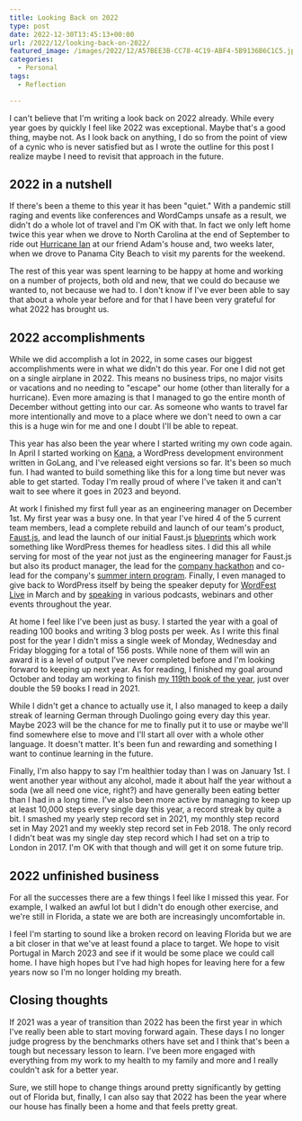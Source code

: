```yaml
---
title: Looking Back on 2022
type: post
date: 2022-12-30T13:45:13+00:00
url: /2022/12/looking-back-on-2022/
featured_image: /images/2022/12/A57BEE3B-CC78-4C19-ABF4-5B9136B6C1C5.jpeg
categories:
  - Personal
tags:
  - Reflection

---
```

I can't believe that I'm writing a look back on 2022 already. While every year goes by quickly I feel like 2022 was exceptional. Maybe that's a good thing, maybe not. As I look back on anything, I do so from the point of view of a cynic who is never satisfied but as I wrote the outline for this post I realize maybe I need to revisit that approach in the future.
## 2022 in a nutshell

If there's been a theme to this year it has been "quiet." With a pandemic still raging and events like conferences and WordCamps unsafe as a result, we didn't do a whole lot of travel and I'm OK with that. In fact we only left home twice this year when we drove to North Carolina at the end of September to ride out [Hurricane Ian][1] at our friend Adam's house and, two weeks later, when we drove to Panama City Beach to visit my parents for the weekend.

The rest of this year was spent learning to be happy at home and working on a number of projects, both old and new, that we could do because we wanted to, not because we had to. I don't know if I've ever been able to say that about a whole year before and for that I have been very grateful for what 2022 has brought us.

## 2022 accomplishments

While we did accomplish a lot in 2022, in some cases our biggest accomplishments were in what we didn't do this year. For one I did not get on a single airplane in 2022. This means no business trips, no major visits or vacations and no needing to "escape" our home (other than literally for a hurricane). Even more amazing is that I managed to go the entire month of December without getting into our car. As someone who wants to travel far more intentionally and move to a place where we don't need to own a car this is a huge win for me and one I doubt I'll be able to repeat.

This year has also been the year where I started writing my own code again. In April I started working on [Kana][2], a WordPress development environment written in GoLang, and I've released eight versions so far. It's been so much fun. I had wanted to build something like this for a long time but never was able to get started. Today I'm really proud of where I've taken it and can't wait to see where it goes in 2023 and beyond.

At work I finished my first full year as an engineering manager on December 1st. My first year was a busy one. In that year I've hired 4 of the 5 current team members, lead a complete rebuild and launch of our team's product, [Faust.js][3], and lead the launch of our initial Faust.js [blueprints][4] which work something like WordPress themes for headless sites. I did this all while serving for most of the year not just as the engineering manager for Faust.js but also its product manager, the lead for the [company hackathon][5] and co-lead for the company's [summer intern program][6]. Finally, I even managed to give back to WordPress itself by being the speaker deputy for [WordFest Live][7] in March and by [speaking][8] in various podcasts, webinars and other events throughout the year.

At home I feel like I've been just as busy. I started the year with a goal of reading 100 books and writing 3 blog posts per week. As I write this final post for the year I didn't miss a single week of Monday, Wednesday and Friday blogging for a total of 156 posts. While none of them will win an award it is a level of output I've never completed before and I'm looking forward to keeping up next year. As for reading, I finished my goal around October and today am working to finish [my 119th book of the year][9], just over double the 59 books I read in 2021.

While I didn't get a chance to actually use it, I also managed to keep a daily streak of learning German through Duolingo going every day this year. Maybe 2023 will be the chance for me to finally put it to use or maybe we'll find somewhere else to move and I'll start all over with a whole other language. It doesn't matter. It's been fun and rewarding and something I want to continue learning in the future.

Finally, I'm also happy to say I'm healthier today than I was on January 1st. I went another year without any alcohol, made it about half the year without a soda (we all need one vice, right?) and have generally been eating better than I had in a long time. I've also been more active by managing to keep up at least 10,000 steps every single day this year, a record streak by quite a bit. I smashed my yearly step record set in 2021, my monthly step record set in May 2021 and my weekly step record set in Feb 2018. The only record I didn't beat was my single day step record which I had set on a trip to London in 2017. I'm OK with that though and will get it on some future trip.

## 2022 unfinished business

For all the successes there are a few things I feel like I missed this year. For example, I walked an awful lot but I didn't do enough other exercise, and we're still in Florida, a state we are both are increasingly uncomfortable in.

I feel I'm starting to sound like a broken record on leaving Florida but we are a bit closer in that we've at least found a place to target. We hope to visit Portugal in March 2023 and see if it would be some place we could call home. I have high hopes but I've had high hopes for leaving here for a few years now so I'm no longer holding my breath.

## Closing thoughts

If 2021 was a year of transition than 2022 has been the first year in which I've really been able to start moving forward again. These days I no longer judge progress by the benchmarks others have set and I think that's been a tough but necessary lesson to learn. I've been more engaged with everything from my work to my health to my family and more and I really couldn't ask for a better year.

Sure, we still hope to change things around pretty significantly by getting out of Florida but, finally, I can also say that 2022 has been the year where our house has finally been a home and that feels pretty great.

 [1]: https://en.wikipedia.org/wiki/Hurricane_Ian
 [2]: https://github.com/ChrisWiegman/kana/
 [3]: https://faustjs.org/
 [4]: https://wpengine.com/blog/wp-engine-launches-new-plans-and-atlas-blueprints/
 [5]: https://wpengine.com/blog/spring-hackathon-2022/
 [6]: https://wpengine.careers/internships/
 [7]: https://www.wordfest.live/previous/
 [8]: /speaking/
 [9]: https://www.goodreads.com/user/show/4157863-chris-wiegman
